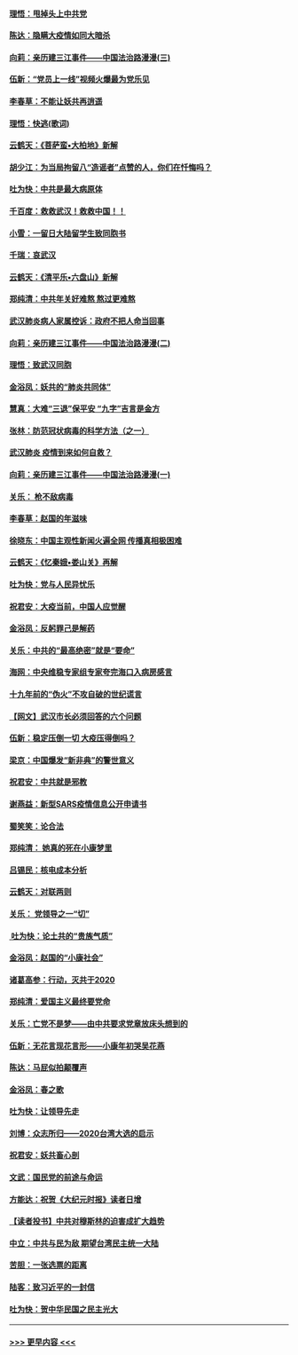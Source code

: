 #### [理悟：甩掉头上中共党](../pages/nsc993/n11838826.md?t=02031001) 
#### [陈达：隐瞒大疫情如同大暗杀](../pages/nsc993/n11838771.md?t=02031001) 
#### [向莉：亲历建三江事件——中国法治路漫漫(三)](../pages/nsc993/n11831825.md?t=02031001) 
#### [伍新：“党员上一线”视频火爆最为党乐见](../pages/nsc993/n11838200.md?t=02031001) 
#### [李春草：不能让妖共再逍遥](../pages/nsc993/n11838102.md?t=02031001) 
#### [理悟：快逃(歌词)](../pages/nsc993/n11838083.md?t=02031001) 
#### [云鹤天：《菩萨蛮▪大柏地》新解](../pages/nsc993/n11838059.md?t=02031001) 
#### [胡少江：为当局拘留八“造谣者”点赞的人，你们在忏悔吗？](../pages/nsc993/n11836801.md?t=02031001) 
#### [吐为快：中共是最大病原体](../pages/nsc993/n11836748.md?t=02031001) 
#### [千百度：救救武汉！救救中国！！](../pages/nsc993/n11836145.md?t=02031001) 
#### [小雪：一留日大陆留学生致同胞书](../pages/nsc993/n11834624.md?t=02031001) 
#### [千瑞：哀武汉](../pages/nsc993/n11833647.md?t=02031001) 
#### [云鹤天：《清平乐▪六盘山》新解](../pages/nsc993/n11833611.md?t=02031001) 
#### [郑纯清：中共年关好难熬 熬过更难熬](../pages/nsc993/n11833489.md?t=02031001) 
#### [武汉肺炎病人家属控诉：政府不把人命当回事](../pages/nsc993/n11833205.md?t=02031001) 
#### [向莉：亲历建三江事件——中国法治路漫漫(二)](../pages/nsc993/n11829102.md?t=02031001) 
#### [理悟：致武汉同胞](../pages/nsc993/n11831522.md?t=02031001) 
#### [金浴凤：妖共的“肺炎共同体”](../pages/nsc993/n11829448.md?t=02031001) 
#### [慧真：大难“三退”保平安 “九字”吉言是金方](../pages/nsc993/n11829501.md?t=02031001) 
#### [张林：防范冠状病毒的科学方法（之一）](../pages/nsc993/n11828618.md?t=02031001) 
#### [武汉肺炎 疫情到来如何自救？](../pages/nsc993/n11827632.md?t=02031001) 
#### [向莉：亲历建三江事件——中国法治路漫漫(一)](../pages/nsc993/n11827190.md?t=02031001) 
#### [关乐： 枪不敌病毒](../pages/nsc993/n11826746.md?t=02031001) 
#### [李春草：赵国的年滋味](../pages/nsc993/n11826321.md?t=02031001) 
#### [徐晓东：中国主观性新闻火遍全网 传播真相极困难](../pages/nsc993/n11826508.md?t=02031001) 
#### [云鹤天：《忆秦娥▪娄山关》再解](../pages/nsc993/n11824682.md?t=02031001) 
#### [吐为快：党与人民异忧乐](../pages/nsc993/n11824660.md?t=02031001) 
#### [祝君安：大疫当前，中国人应觉醒](../pages/nsc993/n11821946.md?t=02031001) 
#### [金浴凤：反躬罪己是解药](../pages/nsc993/n11820280.md?t=02031001) 
#### [关乐：中共的“最高绝密”就是“要命”](../pages/nsc993/n11816946.md?t=02031001) 
#### [海网：中央维稳专家组专家夸完海口入病房感言](../pages/nsc993/n11815138.md?t=02031001) 
#### [十九年前的“伪火”不攻自破的世纪谎言](../pages/nsc993/n11813238.md?t=02031001) 
#### [【网文】武汉市长必须回答的六个问题](../pages/nsc993/n11813848.md?t=02031001) 
#### [伍新：稳定压倒一切 大疫压得倒吗？](../pages/nsc993/n11812634.md?t=02031001) 
#### [梁京：中国爆发“新非典”的警世意义](../pages/nsc993/n11812554.md?t=02031001) 
#### [祝君安：中共就是邪教](../pages/nsc993/n11812431.md?t=02031001) 
#### [谢燕益：新型SARS疫情信息公开申请书](../pages/nsc993/n11808840.md?t=02031001) 
#### [蜀笑笑：论合法](../pages/nsc993/n11808064.md?t=02031001) 
#### [郑纯清： 她真的死在小康梦里](../pages/nsc993/n11806623.md?t=02031001) 
#### [吕锡民：核电成本分析](../pages/nsc993/n11806284.md?t=02031001) 
#### [云鹤天：对联两则](../pages/nsc993/n11805957.md?t=02031001) 
#### [关乐： 党领导之一“切”](../pages/nsc993/n11804505.md?t=02031001) 
#### [ 吐为快：论土共的“贵族气质”](../pages/nsc993/n11804490.md?t=02031001) 
#### [金浴凤：赵国的“小康社会”](../pages/nsc993/n11804452.md?t=02031001) 
#### [诸葛高参：行动，灭共于2020](../pages/nsc993/n11804120.md?t=02031001) 
#### [郑纯清：爱国主义最终要党命](../pages/nsc993/n11802197.md?t=02031001) 
#### [关乐：亡党不是梦——由中共要求党章放床头想到的](../pages/nsc993/n11802156.md?t=02031001) 
#### [伍新：无花言现花言形——小康年初哭吴花燕](../pages/nsc993/n11800044.md?t=02031001) 
#### [陈达：马屁似拍颠覆声](../pages/nsc993/n11800010.md?t=02031001) 
#### [金浴凤：春之歌](../pages/nsc993/n11797687.md?t=02031001) 
#### [吐为快：让领导先走](../pages/nsc993/n11797512.md?t=02031001) 
#### [刘博：众志所归——2020台湾大选的启示](../pages/nsc993/n11796878.md?t=02031001) 
#### [祝君安：妖共畜心剖](../pages/nsc993/n11794273.md?t=02031001) 
#### [文武：国民党的前途与命运](../pages/nsc993/n11794198.md?t=02031001) 
#### [方能达：祝贺《大纪元时报》读者日增](../pages/nsc993/n11793807.md?t=02031001) 
#### [【读者投书】中共对穆斯林的迫害成扩大趋势](../pages/nsc993/n11791371.md?t=02031001) 
#### [中立：中共与民为敌 期望台湾民主统一大陆](../pages/nsc993/n11790392.md?t=02031001) 
#### [苦胆：一张选票的距离](../pages/nsc993/n11788914.md?t=02031001) 
#### [陆客：致习近平的一封信](../pages/nsc993/n11788867.md?t=02031001) 
#### [吐为快：贺中华民国之民主光大](../pages/nsc993/n11788618.md?t=02031001) 

----
#### [ >>> 更早内容 <<< ](../indexes/nsc993-earlier.md)
